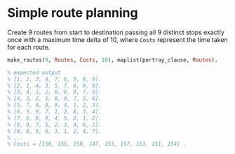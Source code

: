 # Simple route planning

Create 9 routes from start to destination passing all 9 distinct stops
exactly once with a maximum time delta of 10, where `Costs` represent
the time taken for each route.

```prolog
make_routes(9, Routes, Costs, 10), maplist(portray_clause, Routes).

% expected output
% [1, 2, 3, 4, 7, 6, 5, 8, 9].
% [2, 1, 4, 3, 5, 7, 6, 9, 8].
% [3, 4, 1, 2, 6, 8, 9, 7, 5].
% [4, 3, 2, 1, 8, 9, 7, 5, 6].
% [5, 7, 6, 8, 9, 4, 1, 2, 3].
% [6, 5, 9, 7, 1, 2, 8, 3, 4].
% [7, 6, 8, 9, 4, 5, 3, 1, 2].
% [8, 9, 7, 5, 2, 3, 4, 6, 1].
% [9, 8, 5, 6, 3, 1, 2, 4, 7].
% ...
% Costs = [150, 155, 150, 147, 153, 157, 153, 151, 154] .
```
